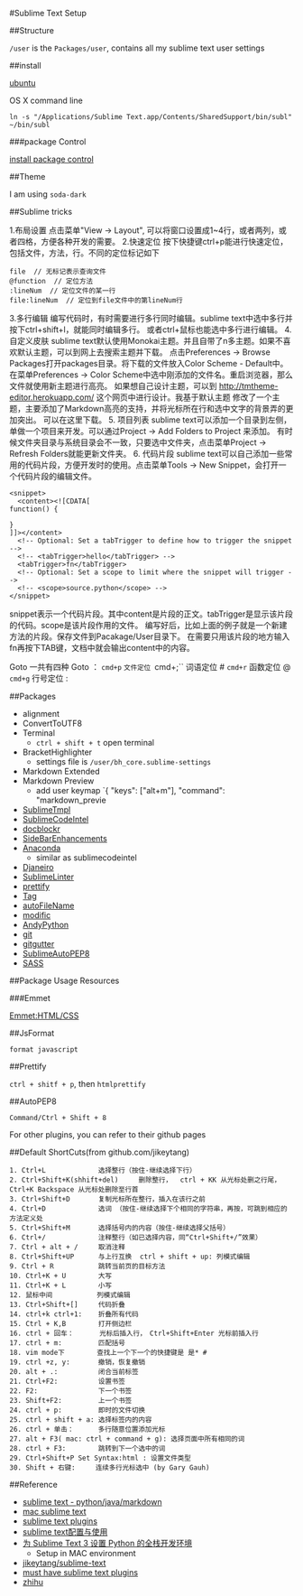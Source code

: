 #Sublime Text Setup

##Structure

`/user` is the `Packages/user`, contains all my sublime text user settings

##install

[ubuntu](http://askubuntu.com/questions/172698/how-do-i-install-sublime-text-2-3)

OS X command line

`ln -s "/Applications/Sublime Text.app/Contents/SharedSupport/bin/subl" ~/bin/subl`

###package Control

[install package control](https://packagecontrol.io/installation#st3)

##Theme

I am using `soda-dark`

##Sublime tricks

1.布局设置
点击菜单"View -> Layout", 可以将窗口设置成1~4行，或者两列，或者四格，方便各种开发的需要。
2.快速定位
按下快捷键ctrl+p能进行快速定位，包括文件，方法，行。不同的定位标记如下
```
file  // 无标记表示查询文件
@function  // 定位方法
:lineNum  // 定位文件的某一行
file:lineNum  // 定位到file文件中的第lineNum行
```
3.多行编辑
编写代码时，有时需要进行多行同时编辑。sublime text中选中多行并按下ctrl+shift+l，就能同时编辑多行。
或者ctrl+鼠标也能选中多行进行编辑。
4.自定义皮肤
sublime text默认使用Monokai主题。并且自带了n多主题。如果不喜欢默认主题，可以到网上去搜索主题并下载。
点击Preferences -> Browse Packages打开packages目录。将下载的文件放入Color Scheme - Default中。
在菜单Preferences -> Color Scheme中选中刚添加的文件名。重启浏览器，那么文件就使用新主题进行高亮。
如果想自己设计主题，可以到 http://tmtheme-editor.herokuapp.com/ 这个网页中进行设计。我基于默认主题
修改了一个主题，主要添加了Markdown高亮的支持，并将光标所在行和选中文字的背景弄的更加突出。
可以在这里下载。
5. 项目列表
sublime text可以添加一个目录到左侧，单做一个项目来开发。可以通过Project -> Add Folders to Project 来添加。
有时候文件夹目录与系统目录会不一致，只要选中文件夹，点击菜单Project -> Refresh Folders就能更新文件夹。
6. 代码片段
sublime text可以自己添加一些常用的代码片段，方便开发时的使用。点击菜单Tools -> New Snippet，会打开一个代码片段的编辑文件。
```
<snippet>
  <content><![CDATA[
function() {

}
]]></content>
  <!-- Optional: Set a tabTrigger to define how to trigger the snippet -->
  <!-- <tabTrigger>hello</tabTrigger> -->
  <tabTrigger>fn</tabTrigger>
  <!-- Optional: Set a scope to limit where the snippet will trigger -->
  <!-- <scope>source.python</scope> -->
</snippet>
```
snippet表示一个代码片段。其中content是片段的正文。tabTrigger是显示该片段的代码。scope是该片段作用的文件。
编写好后，比如上面的例子就是一个新建方法的片段。保存文件到Pacakage/User目录下。
在需要只用该片段的地方输入fn再按下TAB键，文档中就会输出content中的内容。

Goto
一共有四种 Goto ：
`cmd+p` `文件定位
`cmd+;`` 词语定位 #
`cmd+r` 函数定位 @
`cmd+g` 行号定位 :

##Packages

- alignment
- ConvertToUTF8
- Terminal
    + `ctrl + shift + t` open terminal
- BracketHighlighter
    + settings file is `/user/bh_core.sublime-settings`
- Markdown Extended
- Markdown Preview
    + add user keymap `{ "keys": ["alt+m"], "command": "markdown_previe
- [SublimeTmpl](https://github.com/kairyou/SublimeTmpl)
- [SublimeCodeIntel](http://sublimecodeintel.github.io/SublimeCodeIntel/)
- [docblockr](https://github.com/spadgos/sublime-jsdocs)
- [SideBarEnhancements](https://sublime.wbond.net/packages/SideBarEnhancements)
- [Anaconda](https://sublime.wbond.net/packages/Anaconda)
    + similar as sublimecodeintel
- [Djaneiro](https://sublime.wbond.net/packages/Djaneiro)
- [SublimeLinter](https://sublime.wbond.net/packages/SublimeLinter)
- [prettify](https://github.com/victorporof/Sublime-HTMLPrettify)
- [Tag](https://github.com/SublimeText/Tag)
- [autoFileName](https://github.com/BoundInCode/AutoFileName)
- [modific](https://github.com/gornostal/Modific)
- [AndyPython](https://github.com/agibsonsw/AndyPython)
- [git](https://github.com/kemayo/sublime-text-git)
- [gitgutter](https://github.com/kemayo/sublime-text-git)
- [SublimeAutoPEP8](https://github.com/wistful/SublimeAutoPEP8)
- [SASS](https://github.com/nathos/sass-textmate-bundle)

##Package Usage Resources

###Emmet

[Emmet:HTML/CSS](http://www.iteye.com/news/27580)

##JsFormat

`format javascript`

##Prettify

`ctrl + shitf + p`, then `htmlprettify`

##AutoPEP8

`Command/Ctrl + Shift + 8`

For other plugins, you can refer to their github pages

##Default ShortCuts(from github.com/jikeytang)

```
1. Ctrl+L             选择整行（按住-继续选择下行） 
2. Ctrl+Shift+K(shhift+del)     删除整行，  ctrl + KK 从光标处删之行尾，Ctrl+K Backspace 从光标处删除至行首
3. Ctrl+Shift+D       复制光标所在整行，插入在该行之前  
4. Ctrl+D             选词 （按住-继续选择下个相同的字符串，再按，可跳到相应的方法定义处
5. Ctrl+Shift+M       选择括号内的内容（按住-继续选择父括号） 
6. Ctrl+/             注释整行（如已选择内容，同“Ctrl+Shift+/”效果）
7. Ctrl + alt + /     取消注释 
8. Ctrl+Shift+UP      与上行互换  ctrl + shift + up: 列模式编辑  
9. Ctrl + R           跳转当前页的目标方法
10. Ctrl+K + U        大写
11. Ctrl+K + L        小写
12. 鼠标中间           列模式编辑
13. Ctrl+Shift+[]     代码折叠
14. ctrl+k ctrl+1:    折叠所有代码 
15. Ctrl + K,B        打开侧边栏
16. ctrl + 回车：　　   光标后插入行，　Ctrl+Shift+Enter 光标前插入行
17. ctrl + m:         匹配括号
18. vim mode下        查找上一个下一个的快捷键是 是* #
19. ctrl +z, y:       撤销，恢复撤销
20. alt + .:          闭合当前标签
21. Ctrl+F2:          设置书签
22. F2:               下一个书签
23. Shift+F2:         上一个书签
24. ctrl + p:         即时的文件切换
25. ctrl + shift + a: 选择标签内的内容 
26. ctrl + 单击：      多行随意位置添加光标
27. alt + F3( mac: ctrl + command + g): 选择页面中所有相同的词
28. ctrl + F3:        跳转到下一个选中的词    
29. Ctrl+Shift+P Set Syntax:html : 设置文件类型
30. Shift + 右键:     连续多行光标选中 (by Gary Gauh)
```


##Reference

- [sublime text - python/java/markdown](http://zhenchen.me/technology/2014/11/05/sublime-text-introduction.html)
- [mac sublime text](http://www.jianshu.com/p/25cdc7d608bb)
- [sublime text plugins](https://wido.me/sunteya/sublime-text-packages-and-settings/)
- [sublime text配置与使用](https://github.com/chenhao-ch/blog/issues/1)
- [为 Sublime Text 3 设置 Python 的全栈开发环境](http://python.jobbole.com/81312/)
    + Setup in MAC environment
- [jikeytang/sublime-text](https://github.com/jikeytang/sublime-text)
- [must have sublime text plugins](https://vinta.ws/code/must-have-sublime-text-packages.html)
- [zhihu](http://www.zhihu.com/question/19976788)
